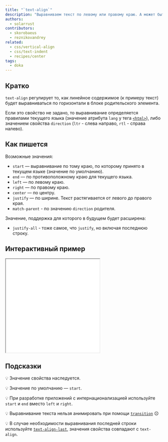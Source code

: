 ```yaml
---
title: "`text-align`"
description: "Выравниваем текст по левому или правому краю. А может быть по центру?"
authors:
  - solarrust
contributors:
  - skorobaeus
  - reznikovandrey
related:
  - css/vertical-align
  - css/text-indent
  - recipes/center
tags:
  - doka
---
```


## Кратко

`text-align` регулирует то, как линейное содержимое (к примеру текст) будет выравниваться по горизонтали в блоке родительского элемента.

Если это свойство не задано, то выравнивание определяется правилами текущего языка (значение атрибута `lang` у тега [`<html>`](/html/html/)), либо значением свойства `direction` (`ltr` - слева направо, `rtl` - справа налево).

## Как пишется

Возможные значения:

- `start` — выравнивание по тому краю, по которому принято в текущем языке (значение по умолчанию).
- `end` — по противоположному краю для текущего языка.
- `left` — по левому краю.
- `right` — по правому краю.
- `center` — по центру.
- `justify` — по ширине. Текст растягивается от левого до правого края.
- `match-parent` - по значению `direction` родителя.

Значение, поддержка для которого в будущем будет расширена:
- `justify-all` - тоже самое, что `justify`, но включая последнюю строку.

## Интерактивный пример

<iframe title="Интерактивный пример выравния текста по горизонтали" src="demos/text-align/" height="300"></iframe>

## Подсказки

💡 Значение свойства наследуется.

💡 Значение по умолчанию — `start`.

💡 При разработке приложений с интернационализацией используйте `start` и `end` вместо `left` и `right`.

💡 Выравнивание текста нельзя анимировать при помощи [`transition`](/css/transition/) ☹️

💡 В случае необходимости выравнивания последней строки используйте [`text-align-last`](https://developer.mozilla.org/ru/docs/Web/CSS/text-align-last), значения свойства совпадают с `text-align`.
